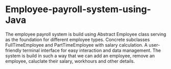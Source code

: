 # Employee-payroll-system-using-Java
The employee payroll system is build using Abstract Employee class serving as the foundation for different employee types. Concrete subclasses FullTimeEmployee and PartTimeEmployee with salary calculation. A user-friendly terminal interface for easy interaction and data management. The system is build in such a way that we can add an employee, remove an employee, caluclate their salary, workhours and other details. 
